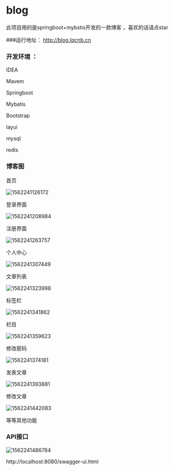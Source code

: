 # blog

此项目用的是springboot+mybstis开发的一款博客 ，喜欢的话请点star

###运行地址：
http://blog.lqcnb.cn

### 开发环境 ：

IDEA

Mavem

Springboot

Mybatis

Bootstrap

layui

mysql

redis



### 博客图

首页



![1562241126172](https://github.com/lqc520/blog/blob/master/assess/1562241126172.png)



登录界面


![1562241208984](https://github.com/lqc520/blog/blob/master/assess/1562241208984.png)



注册界面

![1562241263757](https://github.com/lqc520/blog/blob/master/assess/1562241263757.png)





个人中心

![1562241307449](https://github.com/lqc520/blog/blob/master/assess/1562241307449.png)

文章列表

![1562241323998](https://github.com/lqc520/blog/blob/master/assess/1562241323998.png)





标签栏

![1562241341862](https://github.com/lqc520/blog/blob/master/assess/1562241341862.png)

栏目

![1562241359623](https://github.com/lqc520/blog/blob/master/assess/1562241359623.png)







修改密码



![1562241374181](https://github.com/lqc520/blog/blob/master/assess/1562241374181.png)



发表文章

![1562241393881](https://github.com/lqc520/blog/blob/master/assess/1562241393881.png)



修改文章 



![1562241442083](https://github.com/lqc520/blog/blob/master/assess/1562241442083.png)





等等其他功能

### API接口

![1562241486784](https://github.com/lqc520/blog/blob/master/assess/1562241486784.png)



http://localhost:8080/swagger-ui.html
